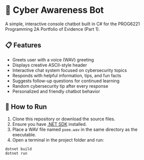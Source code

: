 # 🔐 Cyber Awareness Bot

A simple, interactive console chatbot built in C# for the PROG6221 Programming 2A Portfolio of Evidence (Part 1).

## 📋 Features

- Greets user with a voice (WAV) greeting
- Displays creative ASCII-style header
- Interactive chat system focused on cybersecurity topics
- Responds with helpful information, tips, and fun facts
- Suggests follow-up questions for continued learning
- Random cybersecurity tip after every response
- Personalized and friendly chatbot behavior

## 🚀 How to Run

1. Clone this repository or download the source files.
2. Ensure you have [.NET SDK](https://dotnet.microsoft.com/download) installed.
3. Place a WAV file named `poee.wav` in the same directory as the executable.
4. Open a terminal in the project folder and run:

```bash
dotnet build
dotnet run
